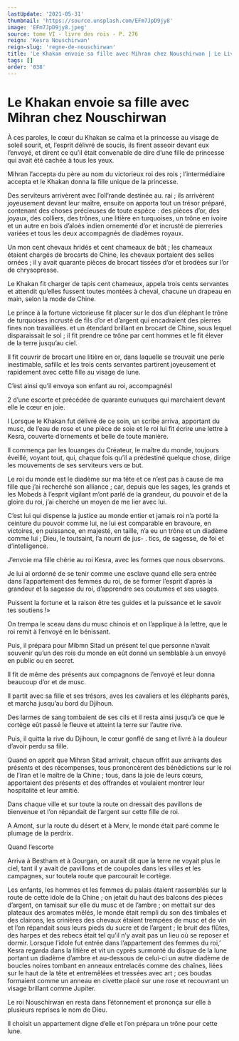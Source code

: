 ```yaml
---
lastUpdate: '2021-05-31'
thumbnail: 'https://source.unsplash.com/EFm7JpD9jy8'
image: 'EFm7JpD9jy8.jpeg'
source: tome VI - livre des rois - P. 276
reign: 'Kesra Nouschirwan'
reign-slug: 'regne-de-nouschirwan'
title: 'Le Khakan envoie sa fille avec Mihran chez Nouschirwan | Le Livre des Rois | Shâhnâmeh'
tags: []
order: '038'
---
```


# Le Khakan envoie sa fille avec Mihran chez Nouschirwan

À ces paroles, le cœur du Khakan se calma et la princesse au visage de soleil sourit, et, l’esprit délivré de soucis, ils firent asseoir devant eux l’envoyé, et dirent ce qu’il était convenable de dire d’une fille de princesse qui avait été cachée à tous les yeux.

Mihran l’accepta du père au nom du victorieux roi des rois ; l’intermédiaire accepta et le Khakan donna la fille unique de la princesse.

Des serviteurs arrivèrent avec l’oll’rande destinée au. rai ; ils arrivèrent joyeusement devant leur maître, ensuite on apporta tout un trésor préparé, contenant des choses précieuses de toute espèce : des pièces d’or, des joyaux, des colliers, des trônes, une litière en turquoises, un trône en ivoire et un autre en bois d’aloès indien ornementé d’or et incrusté de pierreries variées et tous les deux accompagnés de diadèmes royaux.

Un mon cent chevaux hridés et cent chameaux de bât ; les chameaux étaient chargés de brocarts de Chine, les chevaux portaient des selles ornées ; il y avait quarante pièces de brocart tissées d’or et brodées sur l’or de chrysopresse.

Le Khakan fit charger de tapis cent chameaux, appela trois cents servantes et attendit qu’elles fussent toutes montées à cheval, chacune un drapeau en main, selon la mode de Chine.

Le prince à la fortune victorieuse fit placer sur le dos d’un éléphant le trône de turquoises incrusté de fils d’or et d’argent qui encadraient des pierres fines non travaillées. et un étendard brillant en brocart de Chine, sous lequel disparaissait le sol ; il fit prendre ce trône par cent hommes et le fit élever de la terre jusqu’au ciel.

Il fit couvrir de brocart une litière en or, dans laquelle se trouvait une perle inestimable, safillc et les trois cents servantes partirent joyeusement et rapidement avec cette fille au visage de lune.

C’est ainsi qu’il envoya son enfant au roi, accompagnésI

2 d’une escorte et précédée de quarante eunuques qui marchaient devant elle le cœur en joie.

I Lorsque le Khakan fut délivré de ce soin, un scribe arriva, apportant du musc, de l’eau de rose et une pièce de soie et le roi lui fit écrire une lettre à Kesra, couverte d’ornements et belle de toute manière.

Il commença par les louanges du Créateur, le maître du monde, toujours éveillé, voyant tout, qui, chaque fois qu’il a prédestiné quelque chose, dirige les mouvements de ses serviteurs vers œ but.

Le roi du monde est le diadème sur ma tête et ce n’est pas à cause de ma fille que j’ai recherché son alliance ; car, depuis que les sages, les grands et les Mobeds à l’esprit vigilant m’ont parlé de la grandeur, du pouvoir et de la gloire du roi, j’ai cherché un moyen de me lier avec lui.

C’est lui qui dispense la justice au monde entier et jamais roi n’a porté la ceinture du pouvoir comme lui, ne lui est comparable en bravoure, en victoires, en puissance, en majesté, en taille, n’a eu un trône et un diadème comme lui ; Dieu, le toutsaint, l’a nourri de jus-
. tics, de sagesse, de foi et d’intelligence.

J’envoie ma fille chérie au roi Kesra, avec les formes que nous observons.

Je lui ai ordonné de se tenir comme une esclave quand elle sera entrée dans l’appartement des femmes du roi, de se former l’esprit d’après la grandeur et la sagesse du roi, d’apprendre ses coutumes et ses usages.

Puissent la fortune et la raison être tes guides et la puissance et le savoir tes soutiens !»

On trempa le sceau dans du musc chinois et on l’applique à la lettre, que le roi remit à l’envoyé en le bénissant.

Puis, il prépara pour Mibmn Sitad un présent tel que personne n’avait souvenir qu’un des rois du monde en eût donné un semblable à un envoyé en public ou en secret.

Il fit de même des présents aux compagnons de l’envoyé et leur donna beaucoup d’or et de musc.

Il partit avec sa fille et ses trésors, aves les cavaliers et les éléphants parés, et marcha jusqu’au bord du Djihoun.

Des larmes de sang tombaient de ses cils et il resta ainsi jusqu’à ce que le cortège eût passé le fleuve et atteint la terre sur l’autre rive.

Puis, il quitta la rive du Djihoun, le cœur gonflé de sang et livré à la douleur d’avoir perdu sa fille.

Quand on apprit que Mihran Sitad arrivait, chacun offrit aux arrivants des présents et des récompenses, tous prononcèrent des bénédictions sur le roi de l’Iran et le maître de la Chine ; tous, dans la joie de leurs cœurs, apportaient des présents et des offrandes et voulaient montrer leur hospitalité et leur amitié.

Dans chaque ville et sur toute la route on dressait des pavillons de bienvenue et l’on répandait de l’argent sur cette fille de roi.

A Amont, sur la route du désert et à Merv, le monde était paré comme le plumage de la perdrix.

Quand l’escorte

Arriva à Bestham et à Gourgan, on aurait dit que la terre ne voyait plus le ciel, tant il y avait de pavillons et de coupoles dans les villes et les campagnes, sur toutela route que parcourait le cortège.

Les enfants, les hommes et les femmes du palais étaient rassemblés sur la route de cette idole de la Chine ; on jetait du haut des balcons des pièces d’argent, on tamisait sur elle du musc et de l’ambre ; on mettait sur des plateaux des aromates mêlés, le monde était rempli du son des timbales et des clairons, les crinières des chevaux étaient trempées de musc et de vin et l’on répandait sous leurs pieds du sucre et de l’argent ; le bruit des flûtes, des harpes et des rebecs était tel qu’il n’y avait pas un lieu où se reposer et dormir.
Lorsque l’idole fut entrée dans l’appartement des femmes du roi,’ Kesra regarda dans la litière et vit un cyprès surmonté du disque de la lune portant un diadème d’ambre et au-dessous de celui-ci un autre diadème de boucles noires tombant en anneaux entrelacés comme des chaînes, liées sur le haut de la tête et entremêlées et tressées avec art ; ces boudas formaient comme un anneau en civette placé sur une rose et recouvrant un visage brillant comme Jupiter.

Le roi Nouschirwan en resta dans l’étonnement et prononça sur elle à plusieurs reprises le nom de Dieu.

Il choisit un appartement digne d’elle et l’on prépara un trône pour cette lune.
